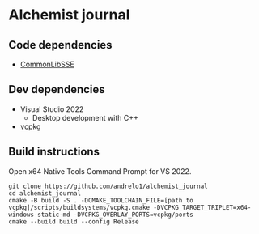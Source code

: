 # Alchemist journal
## Code dependencies
- [CommonLibSSE](https://github.com/Ryan-rsm-McKenzie/CommonLibSSE)
## Dev dependencies
- Visual Studio 2022
  - Desktop development with C++
- [vcpkg](https://github.com/microsoft/vcpkg)
## Build instructions
Open x64 Native Tools Command Prompt for VS 2022.
```
git clone https://github.com/andrelo1/alchemist_journal
cd alchemist_journal
cmake -B build -S . -DCMAKE_TOOLCHAIN_FILE=[path to vcpkg]/scripts/buildsystems/vcpkg.cmake -DVCPKG_TARGET_TRIPLET=x64-windows-static-md -DVCPKG_OVERLAY_PORTS=vcpkg/ports
cmake --build build --config Release
